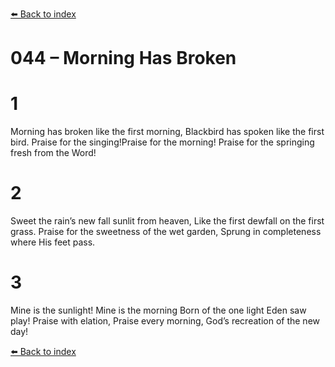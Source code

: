 [⬅️ Back to index](../README.md)

# 044 – Morning Has Broken


# 1
Morning has broken like the first morning,
Blackbird has spoken like the first bird.
Praise for the singing!Praise for the morning!
Praise for the springing fresh from the Word!

# 2
Sweet the rain’s new fall sunlit from heaven,
Like the first dewfall on the first grass.
Praise for the sweetness of the wet garden,
Sprung in completeness where His feet pass.

# 3
Mine is the sunlight! Mine is the morning
Born of the one light Eden saw play!
Praise with elation, Praise every morning,
God’s recreation of the new day!

[⬅️ Back to index](../README.md)

